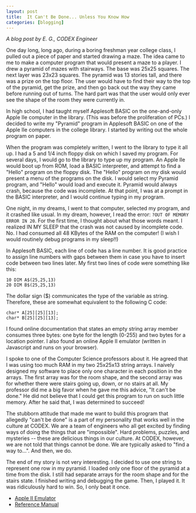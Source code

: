 ```yaml
---
layout: post
title:  It Can't Be Done... Unless You Know How
categories: [blogging]
---
```


_A blog post by E. G., CODEX Engineer_

One day long, long ago, during a boring freshman year college class, I pulled out a piece of paper and started drawing a maze.  The idea came to me to make a computer program that would present a maze to a player.  I drew a pyramid of mazes with stairways.  The base was 25x25 squares.  The next layer was 23x23 squares.  The pyramid was 13 stories tall, and there was a prize on the top floor.  The user would have to find their way to the top of the pyramid, get the prize, and then go back out the way they came before running out of turns.  The hard part was that the user would only ever see the shape of the room they were currently in.

In high school, I had taught myself Applesoft BASIC on the one-and-only Apple IIe computer in the library.  (This was before the proliferation of PCs.)  I decided to write my "Pyramid" program in Applesoft BASIC on one of the Apple IIe computers in the college library.  I started by writing out the whole program on paper.

When the program was completely written, I went to the library to type it all up.  I had a 5 and 1/4 inch floppy disk on which I saved my program.  For several days, I would go to the library to type up my program.  An Apple IIe would boot up from ROM, load a BASIC interpreter, and attempt to find a "Hello" program on the floppy disk.  The "Hello" program on my disk would present a menu of the programs on the disk.  I would select my Pyramid program, and "Hello" would load and execute it.  Pyramid would always crash, because the code was incomplete.  At that point, I was at a prompt in the BASIC interpreter, and I would continue typing in my program.

One night, in my dreams, I went to that computer, selected my program, and it crashed like usual.  In my dream, however, I read the error: `?OUT OF MEMORY ERROR IN 20`.  For the first time, I thought about what those words meant.  I realized IN MY SLEEP that the crash was not caused by incomplete code.  No.  I had consumed all 48 KBytes of the RAM on the computer!  (I wish I would routinely debug programs in my sleep!!)

In Applesoft BASIC, each line of code has a line number.  It is good practice to assign line numbers with gaps between them in case you have to insert code between two lines later.  My first two lines of code were something like this:
```
10 DIM A$(25,25,13)
20 DIM B$(25,25,13)
```
The dollar sign ($) communicates the type of the variable as string.  Therefore, these are somewhat equivalent to the following C code:
```
char* A[25][25][13];
char* B[25][25][13];
```
I found online documentation that states an empty string array member consumes three bytes: one byte for the length (0-255) and two bytes for a location pointer.  I also found an online Apple II emulator (written in Javascript and runs on your browser).

I spoke to one of the Computer Science professors about it.  He agreed that I was using too much RAM in my two 25x25x13 string arrays.  I naively designed my software to place only one character in each position in the arrays.  The first array was for the room shape, and the second array was for whether there were stairs going up, down, or no stairs at all.  My professor did me a big favor when he gave me this advice, "It can't be done."  He did not believe that I could get this program to run on such little memory.  After he said that, I was determined to succeed!

The stubborn attitude that made me want to build this program that allegedly "can't be done" is a part of my personality that works well in the culture at CODEX.  We are a team of engineers who all get excited by finding ways of doing the things that are "impossible".  Hard problems, puzzles, and mysteries -- these are delicious things in our culture.  At CODEX, however, we are not told that things cannot be done.  We are typically asked to "find a way to...".  And then, we do.

The end of my story is not very interesting.  I decided to use one string to represent one row in my pyramid.  I loaded only one floor of the pyramid at a time from the disk.  I still had separate arrays for the room shape and for the stairs state.  I finished writing and debugging the game.  Then, I played it.  It was ridiculously hard to win.  So, I only beat it once.

<ul>
<li><a href="https://www.scullinsteel.com/apple2/">Apple II Emulator</a></li>
<li><a href="http://cini.classiccmp.org/pdf/Apple/AppleSoft%20II%20Basic%20Programming%20Manual.PDF">Reference Manual</a></li>
</ul>
